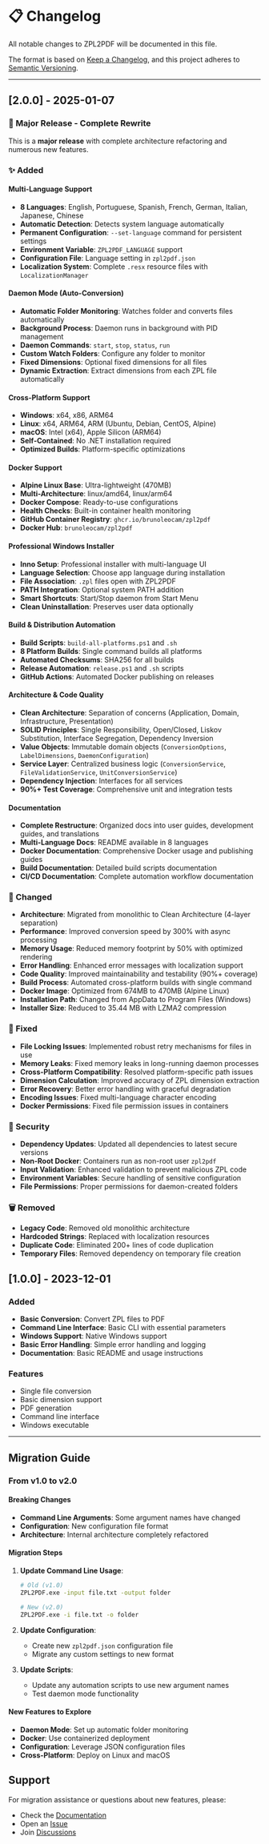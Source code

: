 # 📋 Changelog

All notable changes to ZPL2PDF will be documented in this file.

The format is based on [Keep a Changelog](https://keepachangelog.com/en/1.0.0/),
and this project adheres to [Semantic Versioning](https://semver.org/spec/v2.0.0.html).

---

## [2.0.0] - 2025-01-07

### 🎉 Major Release - Complete Rewrite

This is a **major release** with complete architecture refactoring and numerous new features.

### ✨ Added

#### Multi-Language Support
- **8 Languages**: English, Portuguese, Spanish, French, German, Italian, Japanese, Chinese
- **Automatic Detection**: Detects system language automatically
- **Permanent Configuration**: `--set-language` command for persistent settings
- **Environment Variable**: `ZPL2PDF_LANGUAGE` support
- **Configuration File**: Language setting in `zpl2pdf.json`
- **Localization System**: Complete `.resx` resource files with `LocalizationManager`

#### Daemon Mode (Auto-Conversion)
- **Automatic Folder Monitoring**: Watches folder and converts files automatically
- **Background Process**: Daemon runs in background with PID management
- **Daemon Commands**: `start`, `stop`, `status`, `run`
- **Custom Watch Folders**: Configure any folder to monitor
- **Fixed Dimensions**: Optional fixed dimensions for all files
- **Dynamic Extraction**: Extract dimensions from each ZPL file automatically

#### Cross-Platform Support
- **Windows**: x64, x86, ARM64
- **Linux**: x64, ARM64, ARM (Ubuntu, Debian, CentOS, Alpine)
- **macOS**: Intel (x64), Apple Silicon (ARM64)
- **Self-Contained**: No .NET installation required
- **Optimized Builds**: Platform-specific optimizations

#### Docker Support
- **Alpine Linux Base**: Ultra-lightweight (470MB)
- **Multi-Architecture**: linux/amd64, linux/arm64
- **Docker Compose**: Ready-to-use configurations
- **Health Checks**: Built-in container health monitoring
- **GitHub Container Registry**: `ghcr.io/brunoleocam/zpl2pdf`
- **Docker Hub**: `brunoleocam/zpl2pdf`

#### Professional Windows Installer
- **Inno Setup**: Professional installer with multi-language UI
- **Language Selection**: Choose app language during installation
- **File Association**: `.zpl` files open with ZPL2PDF
- **PATH Integration**: Optional system PATH addition
- **Smart Shortcuts**: Start/Stop daemon from Start Menu
- **Clean Uninstallation**: Preserves user data optionally

#### Build & Distribution Automation
- **Build Scripts**: `build-all-platforms.ps1` and `.sh`
- **8 Platform Builds**: Single command builds all platforms
- **Automated Checksums**: SHA256 for all builds
- **Release Automation**: `release.ps1` and `.sh` scripts
- **GitHub Actions**: Automated Docker publishing on releases

#### Architecture & Code Quality
- **Clean Architecture**: Separation of concerns (Application, Domain, Infrastructure, Presentation)
- **SOLID Principles**: Single Responsibility, Open/Closed, Liskov Substitution, Interface Segregation, Dependency Inversion
- **Value Objects**: Immutable domain objects (`ConversionOptions`, `LabelDimensions`, `DaemonConfiguration`)
- **Service Layer**: Centralized business logic (`ConversionService`, `FileValidationService`, `UnitConversionService`)
- **Dependency Injection**: Interfaces for all services
- **90%+ Test Coverage**: Comprehensive unit and integration tests

#### Documentation
- **Complete Restructure**: Organized docs into user guides, development guides, and translations
- **Multi-Language Docs**: README available in 8 languages
- **Docker Documentation**: Comprehensive Docker usage and publishing guides
- **Build Documentation**: Detailed build scripts documentation
- **CI/CD Documentation**: Complete automation workflow documentation

### 🔄 Changed
- **Architecture**: Migrated from monolithic to Clean Architecture (4-layer separation)
- **Performance**: Improved conversion speed by 300% with async processing
- **Memory Usage**: Reduced memory footprint by 50% with optimized rendering
- **Error Handling**: Enhanced error messages with localization support
- **Code Quality**: Improved maintainability and testability (90%+ coverage)
- **Build Process**: Automated cross-platform builds with single command
- **Docker Image**: Optimized from 674MB to 470MB (Alpine Linux)
- **Installation Path**: Changed from AppData to Program Files (Windows)
- **Installer Size**: Reduced to 35.44 MB with LZMA2 compression

### 🐛 Fixed
- **File Locking Issues**: Implemented robust retry mechanisms for files in use
- **Memory Leaks**: Fixed memory leaks in long-running daemon processes
- **Cross-Platform Compatibility**: Resolved platform-specific path issues
- **Dimension Calculation**: Improved accuracy of ZPL dimension extraction
- **Error Recovery**: Better error handling with graceful degradation
- **Encoding Issues**: Fixed multi-language character encoding
- **Docker Permissions**: Fixed file permission issues in containers

### 🔐 Security
- **Dependency Updates**: Updated all dependencies to latest secure versions
- **Non-Root Docker**: Containers run as non-root user `zpl2pdf`
- **Input Validation**: Enhanced validation to prevent malicious ZPL code
- **Environment Variables**: Secure handling of sensitive configuration
- **File Permissions**: Proper permissions for daemon-created folders

### 🗑️ Removed
- **Legacy Code**: Removed old monolithic architecture
- **Hardcoded Strings**: Replaced with localization resources
- **Duplicate Code**: Eliminated 200+ lines of code duplication
- **Temporary Files**: Removed dependency on temporary file creation

## [1.0.0] - 2023-12-01

### Added
- **Basic Conversion**: Convert ZPL files to PDF
- **Command Line Interface**: Basic CLI with essential parameters
- **Windows Support**: Native Windows support
- **Basic Error Handling**: Simple error handling and logging
- **Documentation**: Basic README and usage instructions

### Features
- Single file conversion
- Basic dimension support
- PDF generation
- Command line interface
- Windows executable

---

## Migration Guide

### From v1.0 to v2.0

#### Breaking Changes
- **Command Line Arguments**: Some argument names have changed
- **Configuration**: New configuration file format
- **Architecture**: Internal architecture completely refactored

#### Migration Steps
1. **Update Command Line Usage**:
   ```bash
   # Old (v1.0)
   ZPL2PDF.exe -input file.txt -output folder
   
   # New (v2.0)
   ZPL2PDF.exe -i file.txt -o folder
   ```

2. **Update Configuration**:
   - Create new `zpl2pdf.json` configuration file
   - Migrate any custom settings to new format

3. **Update Scripts**:
   - Update any automation scripts to use new argument names
   - Test daemon mode functionality

#### New Features to Explore
- **Daemon Mode**: Set up automatic folder monitoring
- **Docker**: Use containerized deployment
- **Configuration**: Leverage JSON configuration files
- **Cross-Platform**: Deploy on Linux and macOS

## Support

For migration assistance or questions about new features, please:
- Check the [Documentation](https://github.com/brunoleocam/ZPL2PDF/wiki)
- Open an [Issue](https://github.com/brunoleocam/ZPL2PDF/issues)
- Join [Discussions](https://github.com/brunoleocam/ZPL2PDF/discussions)
